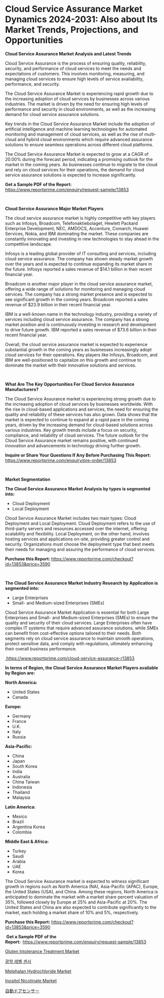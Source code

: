 <p><h1>Cloud Service Assurance Market Dynamics 2024-2031: Also about Its Market Trends, Projections, and Opportunities</h1></p><p><strong>Cloud Service Assurance Market Analysis and Latest Trends</strong></p>
<p><p>Cloud Service Assurance is the process of ensuring quality, reliability, security, and performance of cloud services to meet the needs and expectations of customers. This involves monitoring, measuring, and managing cloud services to ensure high levels of service availability, performance, and security.</p><p>The Cloud Service Assurance Market is experiencing rapid growth due to the increasing adoption of cloud services by businesses across various industries. The market is driven by the need for ensuring high levels of performance and security in cloud environments, as well as the increasing demand for cloud service assurance solutions.</p><p>Key trends in the Cloud Service Assurance Market include the adoption of artificial intelligence and machine learning technologies for automated monitoring and management of cloud services, as well as the rise of multi-cloud and hybrid cloud environments which require advanced assurance solutions to ensure seamless operations across different cloud platforms.</p><p>The Cloud Service Assurance Market is expected to grow at a CAGR of 20.00% during the forecast period, indicating a promising outlook for the market in the coming years. As businesses continue to migrate to the cloud and rely on cloud services for their operations, the demand for cloud service assurance solutions is expected to increase significantly.</p></p>
<p><strong>Get a Sample PDF of the Report:&nbsp;</strong> <a href="https://www.reportprime.com/enquiry/request-sample/13853">https://www.reportprime.com/enquiry/request-sample/13853</a></p>
<p>&nbsp;</p>
<p><strong>Cloud Service Assurance Major Market Players</strong></p>
<p><p>The cloud service assurance market is highly competitive with key players such as Infosys, Broadcom, Telefonaktiebolaget, Hewlett Packard Enterprise Development, NEC, AMDOCS, Accenture, Comarch, Huawei Services, Nokia, and IBM dominating the market. These companies are constantly innovating and investing in new technologies to stay ahead in the competitive landscape.</p><p>Infosys is a leading global provider of IT consulting and services, including cloud service assurance. The company has shown steady market growth over the years and is expected to continue expanding its market share in the future. Infosys reported a sales revenue of $14.1 billion in their recent financial year.</p><p>Broadcom is another major player in the cloud service assurance market, offering a wide range of solutions for monitoring and managing cloud services. The company has a strong market presence and is expected to see significant growth in the coming years. Broadcom reported a sales revenue of $23.9 billion in their recent financial year.</p><p>IBM is a well-known name in the technology industry, providing a variety of services including cloud service assurance. The company has a strong market position and is continuously investing in research and development to drive future growth. IBM reported a sales revenue of $73.6 billion in their recent financial year.</p><p>Overall, the cloud service assurance market is expected to experience substantial growth in the coming years as businesses increasingly adopt cloud services for their operations. Key players like Infosys, Broadcom, and IBM are well-positioned to capitalize on this growth and continue to dominate the market with their innovative solutions and services.</p></p>
<p>&nbsp;</p>
<p><strong>What Are The Key Opportunities For Cloud Service Assurance Manufacturers?</strong></p>
<p><p>The Cloud Service Assurance market is experiencing strong growth due to the increasing adoption of cloud services by businesses worldwide. With the rise in cloud-based applications and services, the need for ensuring the quality and reliability of these services has also grown. Data shows that the market is expected to continue to expand at a rapid pace in the coming years, driven by the increasing demand for cloud-based solutions across various industries. Key growth trends include a focus on security, compliance, and reliability of cloud services. The future outlook for the Cloud Service Assurance market remains positive, with continued innovation and advancements in technology driving further growth.</p></p>
<p><strong>Inquire or Share Your Questions If Any Before Purchasing This Report:</strong> <a href="https://www.reportprime.com/enquiry/pre-order/13853">https://www.reportprime.com/enquiry/pre-order/13853</a></p>
<p>&nbsp;</p>
<p><strong>Market Segmentation</strong></p>
<p><strong>The Cloud Service Assurance Market Analysis by types is segmented into:</strong></p>
<p><ul><li>Cloud Deployment</li><li>Local Deployment</li></ul></p>
<p><p>Cloud Service Assurance Market includes two main types: Cloud Deployment and Local Deployment. Cloud Deployment refers to the use of third-party servers and resources accessed over the internet, offering scalability and flexibility. Local Deployment, on the other hand, involves hosting services and applications on-site, providing greater control and security. Organizations must choose the deployment type that best meets their needs for managing and assuring the performance of cloud services.</p></p>
<p><strong>Purchase this Report:&nbsp;</strong><a href="https://www.reportprime.com/checkout?id=13853&price=3590">https://www.reportprime.com/checkout?id=13853&price=3590</a></p>
<p>&nbsp;</p>
<p><strong>The Cloud Service Assurance Market Industry Research by Application is segmented into:</strong></p>
<p><ul><li>Large Enterprises</li><li>Small- and Medium-sized Enterprises (SMEs)</li></ul></p>
<p><p>Cloud Service Assurance Market Application is essential for both Large Enterprises and Small- and Medium-sized Enterprises (SMEs) to ensure the quality and security of their cloud services. Large Enterprises often have complex IT systems that require advanced assurance solutions, while SMEs can benefit from cost-effective options tailored to their needs. Both segments rely on cloud service assurance to maintain smooth operations, protect sensitive data, and comply with regulations, ultimately enhancing their overall business performance.</p></p>
<p><a href="https://www.reportprime.com/cloud-service-assurance-r13853">&nbsp;https://www.reportprime.com/cloud-service-assurance-r13853</a></p>
<p><strong>In terms of Region, the Cloud Service Assurance Market Players available by Region are:</strong></p>
<p>
    <p> <strong> North America: </strong>
        <ul>
            <li>United States</li>
            <li>Canada</li>
        </ul>
        </p> 
    <p> <strong> Europe: </strong>
        <ul>
            <li>Germany</li>
            <li>France</li>
            <li>U.K.</li>
            <li>Italy</li>
            <li>Russia</li>
        </ul>
        </p> 
    <p> <strong> Asia-Pacific: </strong>
        <ul>
            <li>China</li>
            <li>Japan</li>
            <li>South Korea</li>
            <li>India</li>
            <li>Australia</li>
            <li>China Taiwan</li>
            <li>Indonesia</li>
            <li>Thailand</li>
            <li>Malaysia</li>
        </ul>
        </p> 
    <p> <strong> Latin America: </strong>
        <ul>
            <li>Mexico</li>
            <li>Brazil</li>
            <li>Argentina Korea</li>
            <li>Colombia</li>
        </ul>
        </p> 
    <p> <strong> Middle East & Africa: </strong>
        <ul>
            <li>Turkey</li>
            <li>Saudi</li>
            <li>Arabia</li>
            <li>UAE</li>
            <li>Korea</li>
        </ul>
    </p>
    </p>
<p><p>The Cloud Service Assurance market is expected to witness significant growth in regions such as North America (NA), Asia-Pacific (APAC), Europe, the United States (USA), and China. Among these regions, North America is anticipated to dominate the market with a market share percent valuation of 35%, followed closely by Europe at 25% and Asia-Pacific at 20%. The United States and China are also expected to contribute significantly to the market, each holding a market share of 10% and 5%, respectively.</p></p>
<p><strong>Purchase this Report: </strong><a href="https://www.reportprime.com/checkout?id=13853&price=3590">https://www.reportprime.com/checkout?id=13853&price=3590</a></p>
<p>&nbsp;<strong>Get a Sample PDF of the Report:&nbsp;&nbsp;</strong><a href="https://www.reportprime.com/enquiry/request-sample/13853">https://www.reportprime.com/enquiry/request-sample/13853</a></p>
<p><strong></strong></p>
<p><p><a href="https://github.com/derrinmiltonellis35gcl/Market-Research-Report-List-2/blob/main/gluten-intolerance-treatment-market.md">Gluten Intolerance Treatment Market</a></p><p><a href="https://medium.com/@rowanmaggio/%EA%B4%91%ED%95%99-%EC%88%98%EC%9C%84-%EC%84%BC%EC%84%9C-%EC%8B%9C%EC%9E%A5-%EC%84%B1%EA%B3%B5%EC%A0%81%EC%9D%B8-%EB%B9%84%EC%A6%88%EB%8B%88%EC%8A%A4-%EC%A0%84%EB%9E%B5%EC%9D%98-%EC%97%B4%EC%87%A0-2031%EB%85%84%EA%B9%8C%EC%A7%80%EC%9D%98-%EC%98%88%EC%B8%A1-e001800aa326">광학 레벨 센서</a></p><p><a href="https://issuu.com/reportprime-2/docs/melphalan-hydrochloride-market-size-2030.pptx">Melphalan Hydrochloride Market</a></p><p><a href="https://issuu.com/reportprime-2/docs/inositol-nicotinate-market-size-2030.pptx">Inositol Nicotinate Market</a></p><p><a href="https://github.com/efcvopdgkdx128/Market-Research-Report-List-1/blob/main/222097424818.md">自動ドアセンサー</a></p></p>